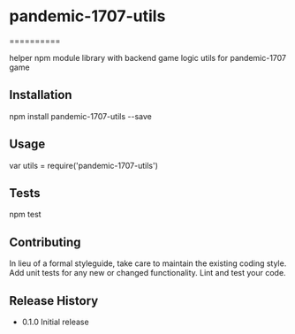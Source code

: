 # pandemic-1707-utils
==========

helper npm module library with backend game logic utils for pandemic-1707 game

## Installation

  npm install pandemic-1707-utils --save

## Usage

  var utils = require('pandemic-1707-utils')

## Tests

  npm test

## Contributing

In lieu of a formal styleguide, take care to maintain the existing coding style.
Add unit tests for any new or changed functionality. Lint and test your code.

## Release History

* 0.1.0 Initial release